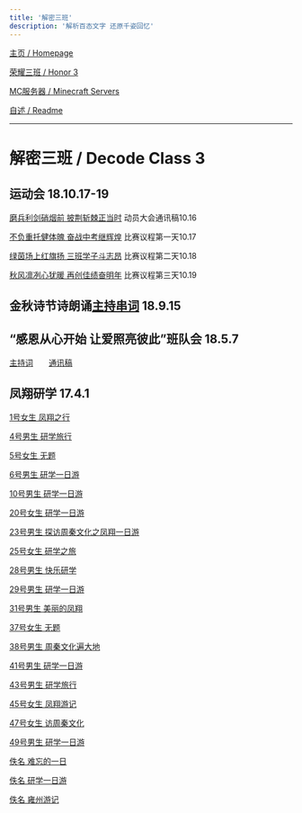 ```yaml
---
title: '解密三班'
description: '解析百态文字 还原千姿回忆'
---
```


[主页 / Homepage](http://zhilu.fun)

[荣耀三班 / Honor 3](http://zhilu.fun/honor3)

[MC服务器 / Minecraft Servers](http://zhilu.fun/mc)

[自述 / Readme](http://zhilu.fun/readme)

------

# 解密三班 / Decode Class 3

## 运动会 18.10.17-19

[磨兵利剑硝烟前  披荆斩棘正当时](http://zhilu.fun/txg/181016c) 动员大会通讯稿10.16

[不负重托健体魄  奋战中考继辉煌](http://zhilu.fun/txg/181017c) 比赛议程第一天10.17

[绿茵场上红旗扬  三班学子斗志昂](http://zhilu.fun/txg/181018c) 比赛议程第二天10.18

[秋风凛冽心犹暖  再创佳绩奋明年](http://zhilu.fun/txg/181019c) 比赛议程第三天10.19

## 金秋诗节诗朗诵[主持串词](http://zhilu.fun/txg/180915h) 18.9.15

## “感恩从心开始 让爱照亮彼此”班队会 18.5.7

[主持词](http://zhilu.fun/txg/180507h)　　[通讯稿](http://zhilu.fun/txg/180507c)

## 凤翔研学 17.4.1

[1号女生 凤翔之行](http://zhilu.fun/fx/01)

[4号男生 研学旅行](http://zhilu.fun/fx/04)

[5号女生 无题](http://zhilu.fun/fx/05)

[6号男生 研学一日游](http://zhilu.fun/fx/06)

[10号男生 研学一日游](http://zhilu.fun/fx/10)

[20号女生 研学一日游](http://zhilu.fun/fx/20)

[23号男生 探访周秦文化之凤翔一日游](http://zhilu.fun/fx/23)

[25号女生 研学之旅](http://zhilu.fun/fx/25)

[28号男生 快乐研学](http://zhilu.fun/fx/28)

[29号男生 研学一日游](http://zhilu.fun/fx/29)

[31号男生 美丽的凤翔](http://zhilu.fun/fx/31)

[37号女生 无题](http://zhilu.fun/fx/37)

[38号男生 周秦文化遍大地](http://zhilu.fun/fx/38)

[41号男生 研学一日游](http://zhilu.fun/fx/41)

[43号男生 研学旅行](http://zhilu.fun/fx/43)

[45号女生 凤翔游记](http://zhilu.fun/fx/45)

[47号女生 访周秦文化](http://zhilu.fun/fx/47)

[49号男生 研学一日游](http://zhilu.fun/fx/49)

[佚名 难忘的一日](http://zhilu.fun/fx/nw)

[佚名 研学一日游](http://zhilu.fun/fx/yx)

[佚名 雍州游记](http://zhilu.fun/fx/yz)

